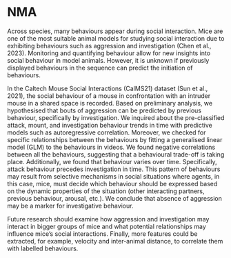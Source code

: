 # NMA

Across species, many behaviours appear during social interaction. Mice are one of the most suitable animal models for studying social interaction due to exhibiting behaviours such as aggression and investigation (Chen et al., 2023). Monitoring and quantifying behaviour allow for new insights into social behaviour in model animals. However, it is unknown if previously displayed behaviours in the sequence can predict the initiation of behaviours. 

In the Caltech Mouse Social Interactions (CalMS21) dataset (Sun et al., 2021), the social behaviour of a mouse in confrontation with an intruder mouse in a shared space is recorded. Based on preliminary analysis, we hypothesised that bouts of aggression can be predicted by previous behaviour, specifically by investigation. We inquired about the pre-classified attack, mount, and investigation behaviour trends in time with predictive models such as autoregressive correlation. Moreover, we checked for specific relationships between the behaviours by fitting a generalised linear model (GLM) to the behaviours in videos. We found negative correlations between all the behaviours, suggesting that a behavioural trade-off is taking place. Additionally, we found that behaviour varies over time. Specifically, attack behaviour precedes investigation in time. This pattern of behaviours may result from selective mechanisms in social situations where agents, in this case, mice, must decide which behaviour should be expressed based on the dynamic properties of the situation (other interacting partners, previous behaviour, arousal, etc.). We conclude that absence of aggression may be a marker for investigative behaviour. 

Future research should examine how aggression and investigation may interact in bigger groups of mice and what potential relationships may influence mice’s social interactions. Finally, more features could be extracted, for example, velocity and inter-animal distance, to correlate them with labelled behaviours. 
